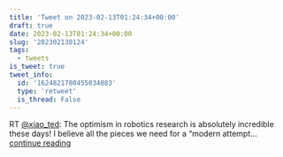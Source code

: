 ```yaml
---
title: 'Tweet on 2023-02-13T01:24:34+00:00'
draft: true
date: 2023-02-13T01:24:34+00:00
slug: '202302130124'
tags:
  - tweets
is_tweet: true
tweet_info:
  id: '1624821780455034883'
  type: 'retweet'
  is_thread: False
---
```




RT [@xiao_ted](https://x.com/xiao_ted): The optimism in robotics research is absolutely incredible these days! I believe all the pieces we need for a “modern attempt… [continue reading](https://x.com/sytelus/status/1624821780455034883)
